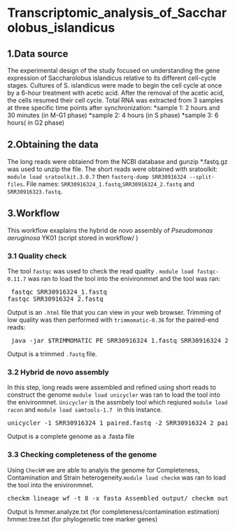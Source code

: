 # Transcriptomic_analysis_of_Saccharolobus_islandicus
## 1.Data source
The experimental design of the study focused on understanding the gene expression of Saccharolobus islandicus relative to its different cell-cycle stages.  Cultures of S. islandicus were made to begin the cell cycle at once by a 6-hour treatment with acetic acid. After the removal of the acetic acid, the cells resumed their cell cycle. Total RNA was extracted from 3 samples at three specific time points after synchronization:
*sample 1:  2 hours and 30 minutes (in M-G1 phase)
*sample 2: 4 hours (in S phase)
*sample 3: 6 hours( in G2 phase)
## 2.Obtaining the data
The long reads were obtaiend from the NCBI database and gunzip *.fastq.gz was used to unzip the file. 
The short reads were obtained with sratoolkit: ```module load sratoolkit.3.0.7``` then ```fasterq-dump SRR30916324 --split-files```.
File names: ```SRR30916324_1.fastq```,```SRR30916324_2.fastq``` and ```SRR30916323.fastq```.
## 3.Workflow
This workflow exaplains the hybrid de novo assembly of *Pseudomonas aeruginosa* YK01 (script stored in workflow/ )
### 3.1 Quality check
The tool ```fastqc``` was used to check the read quality . ```module load fastqc-0.11.7```  was ran to load the tool into the enivironmnet and the tool was ran:
<pre> fastqc SRR30916324_1.fastq
fastqc SRR30916324_2.fastq</pre>
Output is an ```.html``` file that you can view in your web browser. 
Trimming of low quality was then performed with ```trimmomatic-0.36``` for the paired-end reads:
<pre> java -jar $TRIMMOMATIC PE SRR30916324_1.fastq SRR30916324_2.fastq SRR30916324_1_paired.fastq SRR30916324_1_unpaired.fastq SRR30916324_2_paired.fastq SRR30916324_2_unpaired.fastq SLIDINGWINDOW:4:28 MINLEN:50 </pre>
Output is a trimmed ```.fastq``` file.
### 3.2 Hybrid de novo assembly
In this step, long reads were assembled and refined using short reads to construct the genome
```module load unicycler```  was ran to load the tool into the enivironmnet. ```Unicycler``` is the assmbely tool which reqiured ```module load racon``` and ```module load samtools-1.7 ``` in this instance.
<pre>unicycler -1 SRR30916324_1_paired.fastq -2 SRR30916324_2_paired.fastq -l SRR30916323.fastq -o Assembled_output --threads 8 --no_pilon</pre>
Output is a complete genome as a .fasta file
### 3.3 Checking completeness of the genome
Using  ```CheckM``` we are able to analyis the genome for Completeness, Contamination and Strain heterogeneity.```module load checkm```  was ran to load the tool into the enivironmnet.
<pre>checkm lineage_wf -t 8 -x fasta Assembled_output/ checkm_output/</pre>
Output is  hmmer.analyze.txt (for completeness/contamination estimation)  hmmer.tree.txt (for phylogenetic tree marker genes)




